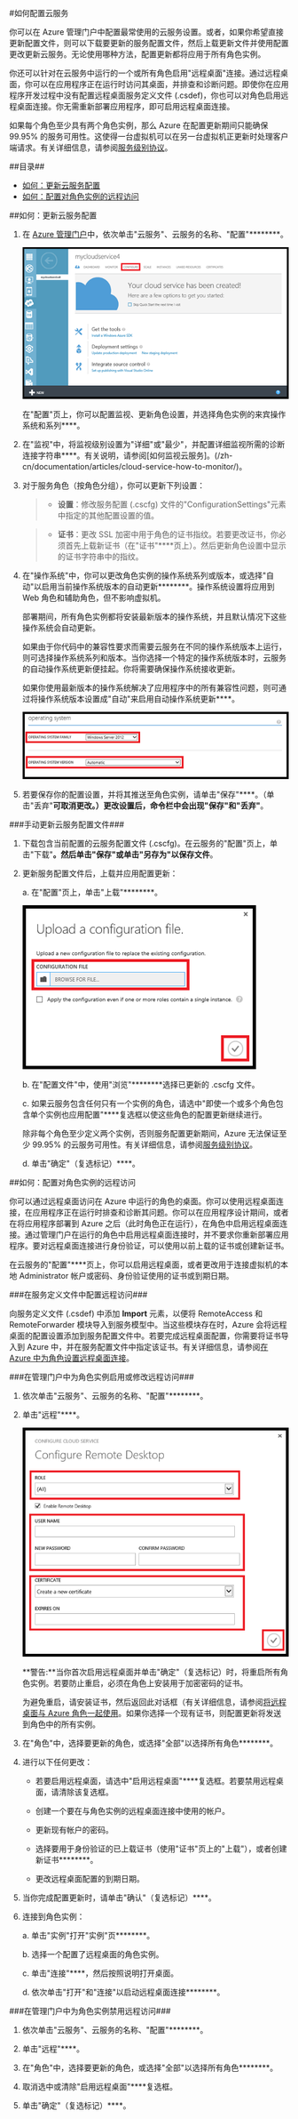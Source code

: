 <properties linkid="manage-services-how-to-configure-a-cloud-service" urlDisplayName="How to configure" pageTitle="如何配置云服务 - Azure" metaKeywords="Configuring cloud services" description="了解如何在 Azure 中配置云服务。了解如何更新云服务配置以及配置对角色实例的远程访问。" metaCanonical="" services="cloud-services" documentationCenter="" title="How to Configure Cloud Services" authors="davidmu" solutions="" manager="" editor="" />
<tags ms.service="cloud-services"
    ms.date="03/02/2015"
    wacn.date="04/11/2015"
    />




#<a id="configurecloudservice"></a>如何配置云服务

你可以在 Azure 管理门户中配置最常使用的云服务设置。或者，如果你希望直接更新配置文件，则可以下载要更新的服务配置文件，然后上载更新文件并使用配置更改更新云服务。无论使用哪种方法，配置更新都将应用于所有角色实例。

你还可以针对在云服务中运行的一个或所有角色启用"远程桌面"连接。通过远程桌面，你可以在应用程序正在运行时访问其桌面，并排查和诊断问题。即使你在应用程序开发过程中没有配置远程桌面服务定义文件 (.csdef)，你也可以对角色启用远程桌面连接。你无需重新部署应用程序，即可启用远程桌面连接。

如果每个角色至少具有两个角色实例，那么 Azure 在配置更新期间只能确保 99.95% 的服务可用性。这使得一台虚拟机可以在另一台虚拟机正更新时处理客户端请求。有关详细信息，请参阅[服务级别协议](/support/legal/sla/)。

##目录##

* [如何：更新云服务配置](#update)
* [如何：配置对角色实例的远程访问](#remoteaccess)


##<a id="update"></a>如何：更新云服务配置</h2>

1. 在 [Azure 管理门户](http://manage.windowsazure.cn/)中，依次单击"云服务"、云服务的名称、"配置"********。

	![Configuration Page](./media/cloud-services-how-to-configure/CloudServices_ConfigurePage1.png)
	
	在"配置"页上，你可以配置监视、更新角色设置，并选择角色实例的来宾操作系统和系列****。 

2. 在"监视"中，将监视级别设置为"详细"或"最少"，并配置详细监视所需的诊断连接字符串****。有关说明，请参阅[如何监视云服务]。(/zh-cn/documentation/articles/cloud-service-how-to-monitor/)。


3. 对于服务角色（按角色分组），你可以更新下列设置：

	>- **设置**：修改服务配置 (.cscfg) 文件的"ConfigurationSettings"元素中指定的其他配置设置的值。
	
	>- **证书**：更改 SSL 加密中用于角色的证书指纹。若要更改证书，你必须首先上载新证书（在"证书"****页上）。然后更新角色设置中显示的证书字符串中的指纹。

4. 在"操作系统"中，你可以更改角色实例的操作系统系列或版本，或选择"自动"以启用当前操作系统版本的自动更新********。操作系统设置将应用到 Web 角色和辅助角色，但不影响虚拟机。

	部署期间，所有角色实例都将安装最新版本的操作系统，并且默认情况下这些操作系统会自动更新。 

	如果由于你代码中的兼容性要求而需要云服务在不同的操作系统版本上运行，则可选择操作系统系列和版本。当你选择一个特定的操作系统版本时，云服务的自动操作系统更新便挂起。你将需要确保操作系统接收更新。

	如果你使用最新版本的操作系统解决了应用程序中的所有兼容性问题，则可通过将操作系统版本设置成"自动"来启用自动操作系统更新****。 

	![OS Settings](./media/cloud-services-how-to-configure/CloudServices_ConfigurePage_OSSettings.png)

5. 若要保存你的配置设置，并将其推送至角色实例，请单击"保存"****。（单击"丢弃"****可取消更改。）**更改设置后，命令栏中会出现"保存"和"丢弃"******。

###手动更新云服务配置文件###

1. 下载包含当前配置的云服务配置文件 (.cscfg)。在云服务的"配置"页上，单击"下载"********。然后单击"保存"或单击"另存为"以保存文件********。

2. 更新服务配置文件后，上载并应用配置更新：

	a. 在"配置"页上，单击"上载"********。

	![Upload Configuration](./media/cloud-services-how-to-configure/CloudServices_UploadConfigFile.png)

	b. 在"配置文件"中，使用"浏览"********选择已更新的 .cscfg 文件。

	c. 如果云服务包含任何只有一个实例的角色，请选中"即使一个或多个角色包含单个实例也应用配置"****复选框以使这些角色的配置更新继续进行。

	除非每个角色至少定义两个实例，否则服务配置更新期间，Azure 无法保证至少 99.95% 的云服务可用性。有关详细信息，请参阅[服务级别协议](/support/legal/sla/)。

	d. 单击"确定"（复选标记）****。 


##<a id="remoteaccess"></a>如何：配置对角色实例的远程访问</h2>

你可以通过远程桌面访问在 Azure 中运行的角色的桌面。你可以使用远程桌面连接，在应用程序正在运行时排查和诊断其问题。你可以在应用程序设计期间，或者在将应用程序部署到 Azure 之后（此时角色正在运行），在角色中启用远程桌面连接。通过管理门户在运行的角色中启用远程桌面连接时，并不要求你重新部署应用程序。要对远程桌面连接进行身份验证，可以使用以前上载的证书或创建新证书。

在云服务的"配置"****页上，你可以启用远程桌面，或者更改用于连接虚拟机的本地 Administrator 帐户或密码、身份验证使用的证书或到期日期。

###在服务定义文件中配置远程访问###

向服务定义文件 (.csdef) 中添加 **Import** 元素，以便将 RemoteAccess 和 RemoteForwarder 模块导入到服务模型中。当这些模块存在时，Azure 会将远程桌面的配置设置添加到服务配置文件中。若要完成远程桌面配置，你需要将证书导入到 Azure 中，并在服务配置文件中指定该证书。有关详细信息，请参阅[在 Azure 中为角色设置远程桌面连接][]。

###在管理门户中为角色实例启用或修改远程访问###

1. 依次单击"云服务"、云服务的名称、"配置"********。

2. 单击"远程"****。

	![Cloud services remote](./media/cloud-services-how-to-configure/CloudServices_Remote.png)

	**警告:**当你首次启用远程桌面并单击"确定"（复选标记）时，将重启所有角色实例。若要防止重启，必须在角色上安装用于加密密码的证书。

	为避免重启，请安装证书，然后返回此对话框（有关详细信息，请参阅[将远程桌面与 Azure 角色一起使用][]。如果你选择一个现有证书，则配置更新将发送到角色中的所有实例。

3. 在"角色"中，选择要更新的角色，或选择"全部"以选择所有角色********。

4. 进行以下任何更改：

	- 若要启用远程桌面，请选中"启用远程桌面"****复选框。若要禁用远程桌面，请清除该复选框。

	- 创建一个要在与角色实例的远程桌面连接中使用的帐户。

	- 更新现有帐户的密码。

	- 选择要用于身份验证的已上载证书（使用"证书"页上的"上载"），或者创建新证书********。 

	- 更改远程桌面配置的到期日期。

5. 当你完成配置更新时，请单击"确认"（复选标记）****。

6. 连接到角色实例：

	a. 单击"实例"打开"实例"页********。

	b. 选择一个配置了远程桌面的角色实例。

	c. 单击"连接"****，然后按照说明打开桌面。 

	d. 依次单击"打开"和"连接"以启动远程桌面连接********。

###在管理门户中为角色实例禁用远程访问###

1. 依次单击"云服务"、云服务的名称、"配置"********。

2. 单击"远程"****。

3. 在"角色"中，选择要更新的角色，或选择"全部"以选择所有角色********。

4. 取消选中或清除"启用远程桌面"****复选框。

5. 单击"确定"（复选标记）****。

[在 Azure 中为角色设置远程桌面连接]: http://msdn.microsoft.com/zh-cn/library/windowsazure/hh124107.aspx

[将远程桌面与 Azure 角色一起使用]: http://msdn.microsoft.com/zh-cn/library/windowsazure/gg443832.aspx
			
<!--HONumber=39-->
